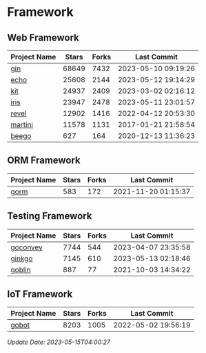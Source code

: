 # Framework

## Web Framework
| Project Name | Stars | Forks | Last Commit |
| ------------ | ----- | ----- | ----------- |
| [gin](https://github.com/gin-gonic/gin) | 68649 | 7432 | 2023-05-10 09:19:26 |
| [echo](https://github.com/labstack/echo) | 25608 | 2144 | 2023-05-12 19:14:29 |
| [kit](https://github.com/go-kit/kit) | 24937 | 2409 | 2023-03-02 02:16:12 |
| [iris](https://github.com/kataras/iris) | 23947 | 2478 | 2023-05-11 23:01:57 |
| [revel](https://github.com/revel/revel) | 12902 | 1416 | 2022-04-12 20:53:30 |
| [martini](https://github.com/go-martini/martini) | 11578 | 1131 | 2017-01-21 21:58:54 |
| [beego](https://github.com/astaxie/beego) | 627 | 164 | 2020-12-13 11:36:23 |

## ORM Framework
| Project Name | Stars | Forks | Last Commit |
| ------------ | ----- | ----- | ----------- |
| [gorm](https://github.com/jinzhu/gorm) | 583 | 172 | 2021-11-20 01:15:37 |

## Testing Framework
| Project Name | Stars | Forks | Last Commit |
| ------------ | ----- | ----- | ----------- |
| [goconvey](https://github.com/smartystreets/goconvey) | 7744 | 544 | 2023-04-07 23:35:58 |
| [ginkgo](https://github.com/onsi/ginkgo) | 7145 | 610 | 2023-05-13 02:18:46 |
| [goblin](https://github.com/franela/goblin) | 887 | 77 | 2021-10-03 14:34:22 |

## IoT Framework
| Project Name | Stars | Forks | Last Commit |
| ------------ | ----- | ----- | ----------- |
| [gobot](https://github.com/hybridgroup/gobot) | 8203 | 1005 | 2022-05-02 19:56:19 |

*Update Date: 2023-05-15T04:00:27*